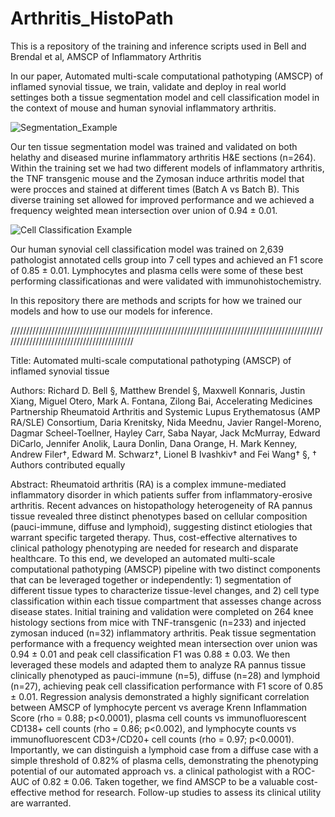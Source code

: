 # Arthritis_HistoPath
This is a repository of the training and inference scripts used in Bell and Brendal et al, AMSCP of Inflammatory Arthritis 

In our paper, Automated multi-scale computational pathotyping (AMSCP) of inflamed synovial tissue, we train, validate and deploy in real world settinges both a tissue segmentation model and cell classification model in the context of mouse and human synovial inflammatory arthritis.  

![Segmentation_Example](https://github.com/rdbell3/Arthritis_HistoPath/assets/46380784/9dca2722-3fab-438d-a409-ade34bd38902)

Our ten tissue segmentation model was trained and validated on both helathy and diseased murine inflammatory arthritis H&E sections (n=264). Within the training set we had two different models of inflammatory arthritis, the TNF transgenic mouse and the Zymosan induce arthritis model that were procces and stained at different times (Batch A vs Batch B). This diverse training set allowed for improved performance and we achieved a frequency weighted mean intersection over union of 0.94 ± 0.01.

![Cell Classification Example](https://github.com/rdbell3/Arthritis_HistoPath/assets/46380784/71e7ce55-1420-4700-9a7c-457f7d25eca5)

Our human synovial cell classification model was trained on 2,639 pathologist annotated cells group into 7 cell types and achieved an F1 score of 0.85 ± 0.01. Lymphocytes and plasma cells were some of these best performing classificationas and were validated with immunohistochemistry.

In this repository there are methods and scripts for how we trained our models and how to use our models for inference.


//////////////////////////////////////////////////////////////////////////////////////////////////////////////////////////////////////////


Title:
Automated multi-scale computational pathotyping (AMSCP) of inflamed synovial tissue

Authors:
Richard D. Bell §, Matthew Brendel §, Maxwell Konnaris, Justin Xiang, Miguel Otero, Mark A. Fontana, Zilong Bai, Accelerating Medicines Partnership Rheumatoid Arthritis and Systemic Lupus Erythematosus (AMP RA/SLE) Consortium, Daria Krenitsky, Nida Meednu, Javier Rangel-Moreno, Dagmar Scheel-Toellner, Hayley Carr, Saba Nayar, Jack McMurray, Edward DiCarlo, Jennifer Anolik, Laura Donlin, Dana Orange, H. Mark Kenney, Andrew Filer†, Edward M. Schwarz†, Lionel B Ivashkiv† and Fei Wang†
§, † Authors contributed equally


Abstract:
Rheumatoid arthritis (RA) is a complex immune-mediated inflammatory disorder in which patients suffer from inflammatory-erosive arthritis.  Recent advances on histopathology heterogeneity of RA pannus tissue revealed three distinct phenotypes based on cellular composition (pauci-immune, diffuse and lymphoid), suggesting distinct etiologies that warrant specific targeted therapy.  Thus, cost-effective alternatives to clinical pathology phenotyping are needed for research and disparate healthcare.  To this end, we developed an automated multi-scale computational pathotyping (AMSCP) pipeline with two distinct components that can be leveraged together or independently: 1) segmentation of different tissue types to characterize tissue-level changes, and 2) cell type classification within each tissue compartment that assesses change across disease states. Initial training and validation were completed on 264 knee histology sections from mice with TNF-transgenic (n=233) and injected zymosan induced (n=32) inflammatory arthritis.  Peak tissue segmentation performance with a frequency weighted mean intersection over union was 0.94 ± 0.01 and peak cell classification F1 was 0.88 ± 0.03. We then leveraged these models and adapted them to analyze RA pannus tissue clinically phenotyped as pauci-immune (n=5), diffuse (n=28) and lymphoid (n=27), achieving peak cell classification performance with F1 score of 0.85 ± 0.01.  Regression analysis demonstrated a highly significant correlation between AMSCP of lymphocyte percent vs average Krenn Inflammation Score (rho = 0.88; p<0.0001), plasma cell counts vs immunofluorescent CD138+ cell counts (rho = 0.86; p<0.002), and lymphocyte counts vs immunofluorescent CD3+/CD20+ cell counts (rho = 0.97; p<0.0001). Importantly, we can distinguish a lymphoid case from a diffuse case with a simple threshold of 0.82% of plasma cells, demonstrating the phenotyping potential of our automated approach vs. a clinical pathologist with a ROC-AUC of 0.82 ± 0.06. Taken together, we find AMSCP to be a valuable cost-effective method for research.  Follow-up studies to assess its clinical utility are warranted.




